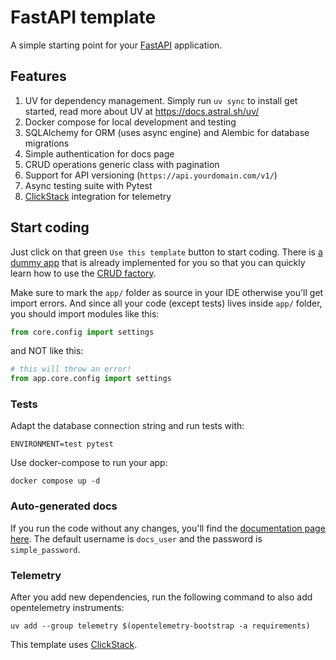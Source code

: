 # FastAPI template

A simple starting point for your [FastAPI](https://fastapi.tiangolo.com) application.

## Features

1. UV for dependency management. Simply run `uv sync` to install get started, read more about UV
   at https://docs.astral.sh/uv/
2. Docker compose for local development and testing
3. SQLAlchemy for ORM (uses async engine) and Alembic for database migrations
4. Simple authentication for docs page
5. CRUD operations generic class with pagination
6. Support for API versioning (`https://api.yourdomain.com/v1/`)
7. Async testing suite with Pytest
8. [ClickStack](https://clickhouse.com/use-cases/observability) integration for telemetry

## Start coding

Just click on that green `Use this template` button to start coding. There is [a dummy app](app/api/v1/blog_post.py)
that
is already implemented for you so that you can quickly learn how to use the [CRUD factory](app/db/crud/base.py).

Make sure to mark the `app/` folder as source in your IDE otherwise you'll get import errors.
And since all your code (except tests) lives inside `app/` folder, you should import modules like this:

```python
from core.config import settings
```

and NOT like this:

```python
# this will throw an error!
from app.core.config import settings
```

### Tests

Adapt the database connection string and run tests with:

```shell
ENVIRONMENT=test pytest
```

Use docker-compose to run your app:

```shell
docker compose up -d
```

### Auto-generated docs

If you run the code without any changes, you'll find the
[documentation page here](http://localhost:8001/docs). The default username is `docs_user`
and the password is `simple_password`.

### Telemetry

After you add new dependencies, run the following command to also add opentelemetry instruments:

```shell
uv add --group telemetry $(opentelemetry-bootstrap -a requirements)
```

This template uses [ClickStack](https://clickhouse.com/use-cases/observability).